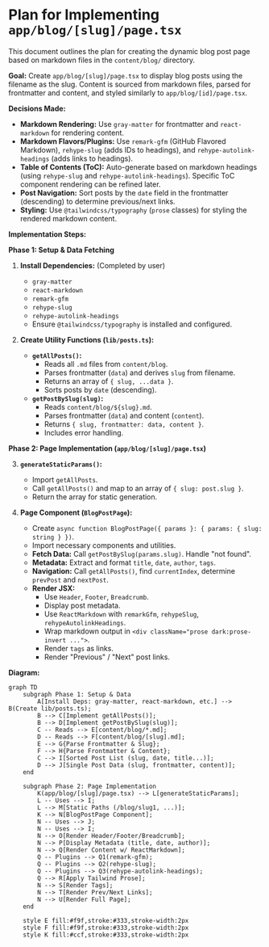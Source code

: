 # Plan for Implementing `app/blog/[slug]/page.tsx`

This document outlines the plan for creating the dynamic blog post page based on markdown files in the `content/blog/` directory.

**Goal:** Create `app/blog/[slug]/page.tsx` to display blog posts using the filename as the slug. Content is sourced from markdown files, parsed for frontmatter and content, and styled similarly to `app/blog/[id]/page.tsx`.

**Decisions Made:**

*   **Markdown Rendering:** Use `gray-matter` for frontmatter and `react-markdown` for rendering content.
*   **Markdown Flavors/Plugins:** Use `remark-gfm` (GitHub Flavored Markdown), `rehype-slug` (adds IDs to headings), and `rehype-autolink-headings` (adds links to headings).
*   **Table of Contents (ToC):** Auto-generate based on markdown headings (using `rehype-slug` and `rehype-autolink-headings`). Specific ToC component rendering can be refined later.
*   **Post Navigation:** Sort posts by the `date` field in the frontmatter (descending) to determine previous/next links.
*   **Styling:** Use `@tailwindcss/typography` (`prose` classes) for styling the rendered markdown content.

**Implementation Steps:**

**Phase 1: Setup & Data Fetching**

1.  **Install Dependencies:** (Completed by user)
    *   `gray-matter`
    *   `react-markdown`
    *   `remark-gfm`
    *   `rehype-slug`
    *   `rehype-autolink-headings`
    *   Ensure `@tailwindcss/typography` is installed and configured.

2.  **Create Utility Functions (`lib/posts.ts`):**
    *   **`getAllPosts()`:**
        *   Reads all `.md` files from `content/blog`.
        *   Parses frontmatter (`data`) and derives `slug` from filename.
        *   Returns an array of `{ slug, ...data }`.
        *   Sorts posts by `date` (descending).
    *   **`getPostBySlug(slug)`:**
        *   Reads `content/blog/${slug}.md`.
        *   Parses frontmatter (`data`) and content (`content`).
        *   Returns `{ slug, frontmatter: data, content }`.
        *   Includes error handling.

**Phase 2: Page Implementation (`app/blog/[slug]/page.tsx`)**

3.  **`generateStaticParams()`:**
    *   Import `getAllPosts`.
    *   Call `getAllPosts()` and map to an array of `{ slug: post.slug }`.
    *   Return the array for static generation.

4.  **Page Component (`BlogPostPage`):**
    *   Create `async function BlogPostPage({ params }: { params: { slug: string } })`.
    *   Import necessary components and utilities.
    *   **Fetch Data:** Call `getPostBySlug(params.slug)`. Handle "not found".
    *   **Metadata:** Extract and format `title`, `date`, `author`, `tags`.
    *   **Navigation:** Call `getAllPosts()`, find `currentIndex`, determine `prevPost` and `nextPost`.
    *   **Render JSX:**
        *   Use `Header`, `Footer`, `Breadcrumb`.
        *   Display post metadata.
        *   Use `ReactMarkdown` with `remarkGfm`, `rehypeSlug`, `rehypeAutolinkHeadings`.
        *   Wrap markdown output in `<div className="prose dark:prose-invert ...">`.
        *   Render `tags` as links.
        *   Render "Previous" / "Next" post links.

**Diagram:**

```mermaid
graph TD
    subgraph Phase 1: Setup & Data
        A[Install Deps: gray-matter, react-markdown, etc.] --> B(Create lib/posts.ts);
        B --> C[Implement getAllPosts()];
        B --> D[Implement getPostBySlug(slug)];
        C -- Reads --> E[content/blog/*.md];
        D -- Reads --> F[content/blog/[slug].md];
        E --> G{Parse Frontmatter & Slug};
        F --> H{Parse Frontmatter & Content};
        C --> I[Sorted Post List (slug, date, title...)];
        D --> J[Single Post Data (slug, frontmatter, content)];
    end

    subgraph Phase 2: Page Implementation
        K(app/blog/[slug]/page.tsx) --> L[generateStaticParams];
        L -- Uses --> I;
        L --> M[Static Paths (/blog/slug1, ...)];
        K --> N[BlogPostPage Component];
        N -- Uses --> J;
        N -- Uses --> I;
        N --> O[Render Header/Footer/Breadcrumb];
        N --> P[Display Metadata (title, date, author)];
        N --> Q[Render Content w/ ReactMarkdown];
        Q -- Plugins --> Q1(remark-gfm);
        Q -- Plugins --> Q2(rehype-slug);
        Q -- Plugins --> Q3(rehype-autolink-headings);
        Q --> R[Apply Tailwind Prose];
        N --> S[Render Tags];
        N --> T[Render Prev/Next Links];
        N --> U[Render Full Page];
    end

    style E fill:#f9f,stroke:#333,stroke-width:2px
    style F fill:#f9f,stroke:#333,stroke-width:2px
    style K fill:#ccf,stroke:#333,stroke-width:2px